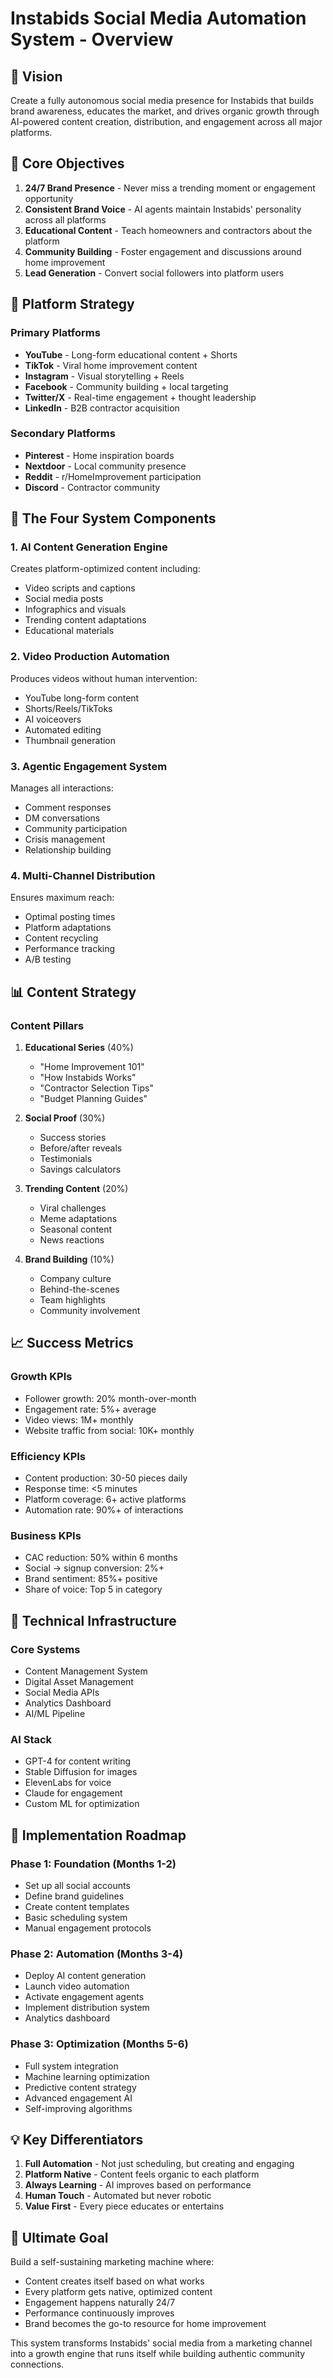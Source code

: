 # Instabids Social Media Automation System - Overview

## 🚀 Vision
Create a fully autonomous social media presence for Instabids that builds brand awareness, educates the market, and drives organic growth through AI-powered content creation, distribution, and engagement across all major platforms.

## 🎯 Core Objectives
1. **24/7 Brand Presence** - Never miss a trending moment or engagement opportunity
2. **Consistent Brand Voice** - AI agents maintain Instabids' personality across all platforms
3. **Educational Content** - Teach homeowners and contractors about the platform
4. **Community Building** - Foster engagement and discussions around home improvement
5. **Lead Generation** - Convert social followers into platform users

## 📱 Platform Strategy

### **Primary Platforms**
- **YouTube** - Long-form educational content + Shorts
- **TikTok** - Viral home improvement content
- **Instagram** - Visual storytelling + Reels
- **Facebook** - Community building + local targeting
- **Twitter/X** - Real-time engagement + thought leadership
- **LinkedIn** - B2B contractor acquisition

### **Secondary Platforms**
- **Pinterest** - Home inspiration boards
- **Nextdoor** - Local community presence
- **Reddit** - r/HomeImprovement participation
- **Discord** - Contractor community

## 🤖 The Four System Components

### **1. AI Content Generation Engine**
Creates platform-optimized content including:
- Video scripts and captions
- Social media posts
- Infographics and visuals
- Trending content adaptations
- Educational materials

### **2. Video Production Automation**
Produces videos without human intervention:
- YouTube long-form content
- Shorts/Reels/TikToks
- AI voiceovers
- Automated editing
- Thumbnail generation

### **3. Agentic Engagement System**
Manages all interactions:
- Comment responses
- DM conversations
- Community participation
- Crisis management
- Relationship building

### **4. Multi-Channel Distribution**
Ensures maximum reach:
- Optimal posting times
- Platform adaptations
- Content recycling
- Performance tracking
- A/B testing

## 📊 Content Strategy

### **Content Pillars**

1. **Educational Series** (40%)
   - "Home Improvement 101"
   - "How Instabids Works"
   - "Contractor Selection Tips"
   - "Budget Planning Guides"

2. **Social Proof** (30%)
   - Success stories
   - Before/after reveals
   - Testimonials
   - Savings calculators

3. **Trending Content** (20%)
   - Viral challenges
   - Meme adaptations
   - Seasonal content
   - News reactions

4. **Brand Building** (10%)
   - Company culture
   - Behind-the-scenes
   - Team highlights
   - Community involvement

## 📈 Success Metrics

### **Growth KPIs**
- Follower growth: 20% month-over-month
- Engagement rate: 5%+ average
- Video views: 1M+ monthly
- Website traffic from social: 10K+ monthly

### **Efficiency KPIs**
- Content production: 30-50 pieces daily
- Response time: <5 minutes
- Platform coverage: 6+ active platforms
- Automation rate: 90%+ of interactions

### **Business KPIs**
- CAC reduction: 50% within 6 months
- Social → signup conversion: 2%+
- Brand sentiment: 85%+ positive
- Share of voice: Top 5 in category

## 🔧 Technical Infrastructure

### **Core Systems**
- Content Management System
- Digital Asset Management
- Social Media APIs
- Analytics Dashboard
- AI/ML Pipeline

### **AI Stack**
- GPT-4 for content writing
- Stable Diffusion for images
- ElevenLabs for voice
- Claude for engagement
- Custom ML for optimization

## 🚦 Implementation Roadmap

### **Phase 1: Foundation** (Months 1-2)
- Set up all social accounts
- Define brand guidelines
- Create content templates
- Basic scheduling system
- Manual engagement protocols

### **Phase 2: Automation** (Months 3-4)
- Deploy AI content generation
- Launch video automation
- Activate engagement agents
- Implement distribution system
- Analytics dashboard

### **Phase 3: Optimization** (Months 5-6)
- Full system integration
- Machine learning optimization
- Predictive content strategy
- Advanced engagement AI
- Self-improving algorithms

## 💡 Key Differentiators

1. **Full Automation** - Not just scheduling, but creating and engaging
2. **Platform Native** - Content feels organic to each platform
3. **Always Learning** - AI improves based on performance
4. **Human Touch** - Automated but never robotic
5. **Value First** - Every piece educates or entertains

## 🎯 Ultimate Goal

Build a self-sustaining marketing machine where:
- Content creates itself based on what works
- Every platform gets native, optimized content
- Engagement happens naturally 24/7
- Performance continuously improves
- Brand becomes the go-to resource for home improvement

This system transforms Instabids' social media from a marketing channel into a growth engine that runs itself while building authentic community connections.